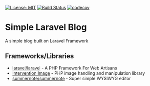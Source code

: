 [![License: MIT](https://img.shields.io/badge/License-MIT-yellow.svg)](https://opensource.org/licenses/MIT)
[![Build Status](https://travis-ci.org/kalodiodev/laravel-simple-blog.svg?branch=master)](https://travis-ci.org/kalodiodev/laravel-simple-blog)
[![codecov](https://codecov.io/gh/kalodiodev/laravel-simple-blog/branch/master/graph/badge.svg)](https://codecov.io/gh/kalodiodev/laravel-simple-blog)

# Simple Laravel Blog

A simple blog built on Laravel Framework

## Frameworks/Libraries
* [laravel/laravel](https://github.com/laravel/laravel) - A PHP Framework For Web Artisans
* [Intervention Image](https://github.com/Intervention/image) - PHP image handling and manipulation library
* [summernote/summernote](https://github.com/summernote/summernote) - Super simple WYSIWYG editor
